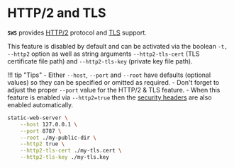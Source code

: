 # HTTP/2 and TLS

**`SWS`** provides [HTTP/2](https://en.wikipedia.org/wiki/HTTP/2) protocol and [TLS](https://en.wikipedia.org/wiki/Transport_Layer_Security) support.

This feature is disabled by default and can be activated via the boolean `-t, --http2` option as well as string arguments `--http2-tls-cert` (TLS certificate file path) and `--http2-tls-key` (private key file path).

!!! tip "Tips"
    - Either `--host`, `--port` and `--root` have defaults (optional values) so they can be specified or omitted as required.
    - Don't forget to adjust the proper `--port` value for the HTTP/2 & TLS feature.
    - When this feature is enabled via `--http2=true` then the [security headers](./security-headers.md) are also enabled automatically.

```sh
static-web-server \
    --host 127.0.0.1 \
    --port 8787 \
    --root ./my-public-dir \
    --http2 true \
    --http2-tls-cert ./my-tls.cert \
    --http2-tls-key ./my-tls.key
```
